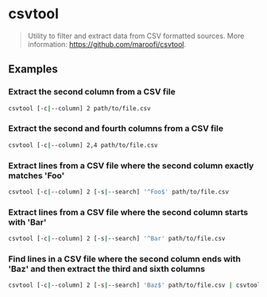 # csvtool

> Utility to filter and extract data from CSV formatted sources. More information: <https://github.com/maroofi/csvtool>.

## Examples

### Extract the second column from a CSV file

```bash
csvtool [-c|--column] 2 path/to/file.csv
```

### Extract the second and fourth columns from a CSV file

```bash
csvtool [-c|--column] 2,4 path/to/file.csv
```

### Extract lines from a CSV file where the second column exactly matches 'Foo'

```bash
csvtool [-c|--column] 2 [-s|--search] '^Foo$' path/to/file.csv
```

### Extract lines from a CSV file where the second column starts with 'Bar'

```bash
csvtool [-c|--column] 2 [-s|--search] '^Bar' path/to/file.csv
```

### Find lines in a CSV file where the second column ends with 'Baz' and then extract the third and sixth columns

```bash
csvtool [-c|--column] 2 [-s|--search] 'Baz$' path/to/file.csv | csvtool [-e|--no-header] [-c|--column] 3,6
```
